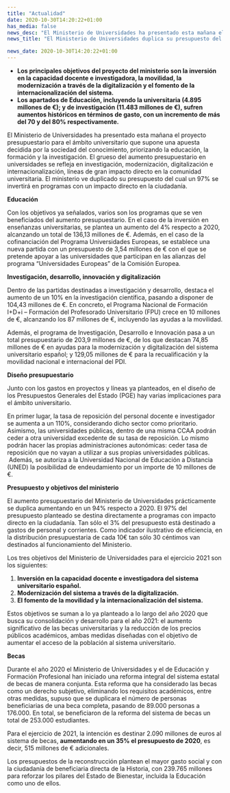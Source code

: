 ```yaml
---
title: "Actualidad"
date: 2020-10-30T14:20:22+01:00
has_media: false
news_desc: "El Ministerio de Universidades ha presentado esta mañana el proyecto presupuestario para el ámbito universitario que supone una apuesta decidida por la sociedad del conocimiento, priorizando la educación, la formación y la investigación. El grueso del aumento presupuestario en universidades se refleja en investigación, modernización, digitalización e internacionalización, líneas de gran impacto directo en la comunidad universitaria. El ministerio ve duplicado su presupuesto del cual un 97% se invertirá en programas con un impacto directo en la ciudadanía."
news_title: "El Ministerio de Universidades duplica su presupuesto del cual un 97% se invertirá en programas con impacto directo en la ciudadanía"

news_date: 2020-10-30T14:20:22+01:00
---
```

<ul>
<li><b>Los principales objetivos del proyecto del ministerio son la inversión en la capacidad docente e investigadora, la movilidad, la modernización a través de la digitalización y el fomento de la internacionalización del sistema.</b></li>
<li><b>Los apartados de Educación, incluyendo la universitaria (4.895 millones de &euro;); y de investigación (11.483 millones de &euro;), sufren aumentos históricos en términos de gasto, con un incremento de más del 70 y del 80% respectivamente.</b></li>
</ul>
<p>El Ministerio de Universidades ha presentado esta mañana el proyecto presupuestario para el ámbito universitario que supone una apuesta decidida por la sociedad del conocimiento, priorizando la educación, la formación y la investigación. El grueso del aumento presupuestario en universidades se refleja en investigación, modernización, digitalización e internacionalización, líneas de gran impacto directo en la comunidad universitaria. El ministerio ve duplicado su presupuesto del cual un 97% se invertirá en programas con un impacto directo en la ciudadanía.</p>
<p><b>Educación</b></p>
<p>Con los objetivos ya señalados, varios son los programas que se ven beneficiados del aumento presupuestario. En el caso de la inversión en enseñanzas universitarias, se plantea un aumento del 4% respecto a 2020, alcanzando un total de 136,13 millones de &euro;. Además, en el caso de la cofinanciación del Programa Universidades Europeas, se establece una nueva partida con un presupuesto de 3,54 millones de &euro; con el que se pretende apoyar a las universidades que participan en las alianzas del programa “Universidades Europeas” de la Comisión Europea.</p>
<p><b>Investigación, desarrollo, innovación y digitalización</b></p>
<p>Dentro de las partidas destinadas a investigación y desarrollo, destaca el aumento de un 10% en la investigación científica, pasando a disponer de 104,43 millones de &euro;. En concreto, el Programa Nacional de Formación I+D+i &ndash; Formación del Profesorado Universitario (FPU) crece en 10 millones de &euro;, alcanzando los 87 millones de &euro;, incluyendo las ayudas a la movilidad.</p>
<p>Además, el programa de Investigación, Desarrollo e Innovación pasa a un total presupuestario de 203,9 millones de &euro;, de los que destacan 74,85 millones de &euro; en ayudas para la modernización y digitalización del sistema universitario español; y 129,05 millones de &euro; para la recualificación y la movilidad nacional e internacional del PDI.</p>
<p><b>Diseño presupuestario</b></p>
<p>Junto con los gastos en proyectos y líneas ya planteados, en el diseño de los Presupuestos Generales del Estado (PGE) hay varias implicaciones para el ámbito universitario.</p>
<p>En primer lugar, la tasa de reposición del personal docente e investigador se aumenta a un 110%, considerando dicho sector como prioritario. Asimismo, las universidades públicas, dentro de una misma CCAA podrán ceder a otra universidad excedente de su tasa de reposición. Lo mismo podrán hacer las propias administraciones autonómicas: ceder tasa de reposición que no vayan a utilizar a sus propias universidades públicas. &nbsp;Además, se autoriza a la Universidad Nacional de Educación a Distancia (UNED) la posibilidad de endeudamiento por un importe de 10 millones de &euro;.</p>
<p><b>Presupuesto y objetivos del ministerio</b></p>
<p>El aumento presupuestario del Ministerio de Universidades prácticamente se duplica aumentando en un 94% respecto a 2020. El 97% del presupuesto planteado se destina directamente a programas con impacto directo en la ciudadanía. Tan sólo el 3% del presupuesto está destinado a gastos de personal y corrientes. Como indicador ilustrativo de eficiencia, en la distribución presupuestaria de cada 10&euro; tan sólo 30 céntimos van destinados al funcionamiento del Ministerio.</p>
<p>Los tres objetivos del Ministerio de Universidades para el ejercicio 2021 son los siguientes:</p>
<ol>
<li><b>Inversión en la capacidad docente e investigadora del sistema universitario español.</b></li>
<li><b>Modernización del sistema a través de la digitalización.</b></li>
<li><b>El fomento de la movilidad y la internacionalización del sistema.</b></li>
</ol>
<p>Estos objetivos se suman a lo ya planteado a lo largo del año 2020 que busca su consolidación y desarrollo para el año 2021: el aumento significativo de las becas universitarias y la reducción de los precios públicos académicos, ambas medidas diseñadas con el objetivo de aumentar el acceso de la población al sistema universitario.</p>
<p><b>Becas</b></p>
<p>Durante el año 2020 el Ministerio de Universidades y el de Educación y Formación Profesional han iniciado una reforma integral del sistema estatal de becas de manera conjunta. Esta reforma que ha considerado las becas como un derecho subjetivo, eliminando los requisitos académicos, entre otras medidas, supuso que se duplicara el número de personas beneficiarias de una beca completa, pasando de 89.000 personas a 176.000. En total, se beneficiaron de la reforma del sistema de becas un total de 253.000 estudiantes.</p>
<p>Para el ejercicio de 2021, la intención es destinar 2.090 millones de euros al sistema de becas,<span>&nbsp;</span><b>aumentando en un 35% el presupuesto de 2020</b>, es decir, 515 millones de &euro; adicionales.</p>
<p>Los presupuestos de la reconstrucción plantean el mayor gasto social y con la ciudadanía de beneficiaria directa de la Historia, con 239.765 millones para reforzar los pilares del Estado de Bienestar, incluida la Educación como uno de ellos.</p>